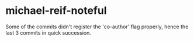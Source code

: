 # michael-reif-noteful

Some of the commits didn't register the 'co-author' flag properly, hence the last 3 commits in quick succession.
